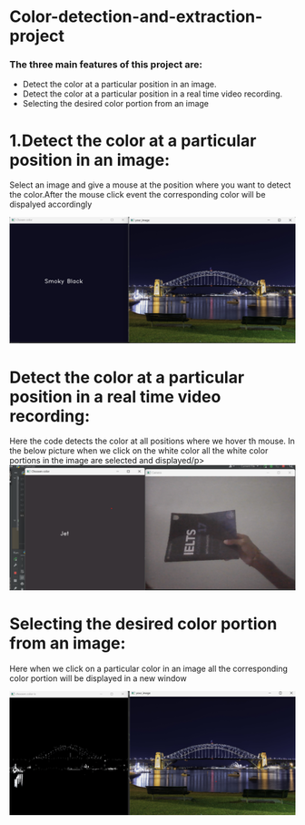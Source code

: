 # Color-detection-and-extraction-project
<h3>The three main features of this project are:</h3>
<ul type="disc">
  <li>Detect the color at a particular position in an image.</li>
  <li>Detect the color at a particular position in a real time video recording.</li>
  <li>Selecting the desired color portion from an image</li>
</ul>

<h1>1.Detect the color at a particular position in an image:</h1>
      <p>Select an image and give a mouse at the position where you want to detect the color.After the mouse click event the corresponding color will be dispalyed accordingly</p>
      <cen><img src="https://github.com/YNMDR/Color-detection-and-extraction-project/blob/main/images/Screenshot%202023-08-13%20192820.png",alt="Image not available"></cen>

<h1>Detect the color at a particular position in a real time video recording:</h1>
 <p>Here the code detects the color at all positions where we hover th mouse. In the below picture when we click on the white color all the white color portions in the image are selected and displayed/p>
      <cen><img src="https://github.com/YNMDR/Color-detection-and-extraction-project/blob/main/images/Screenshot%202023-08-13%20214849.png",alt="Image not available"></cen>


<h1>Selecting the desired color portion from an image:</h1>
 <p>Here when we click on a particular color in an image all the corresponding color portion will be displayed in a new window</p>
      <cen><img src="https://github.com/YNMDR/Color-detection-and-extraction-project/blob/main/images/Screenshot%202023-08-13%20193216.png",alt="Image not available"></cen>
